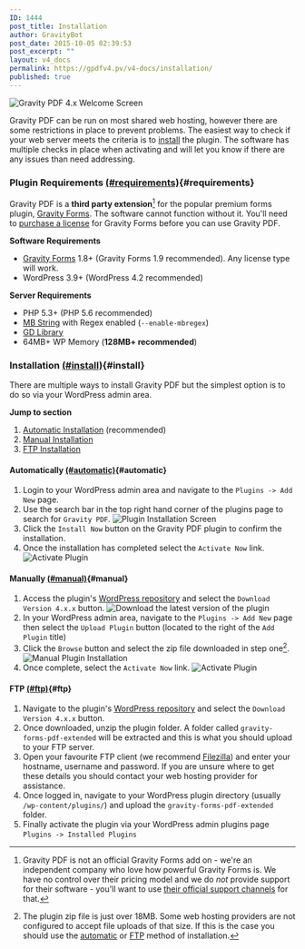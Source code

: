 ```yaml
---
ID: 1444
post_title: Installation
author: GravityBot
post_date: 2015-10-05 02:39:53
post_excerpt: ""
layout: v4_docs
permalink: https://gpdfv4.pv/v4-docs/installation/
published: true
---
```

![Gravity PDF 4.x Welcome Screen](https://gpdfv4.pv/app/uploads/2015/10/welcome-screen.png)

Gravity PDF can be run on most shared web hosting, however there are some restrictions in place to prevent problems. The easiest way to check if your web server meets the criteria is to [install](#install) the plugin. The software has multiple checks in place when activating and will let you know if there are any issues than need addressing. 

### Plugin Requirements [(#requirements)](#requirements){#requirements}
Gravity PDF is a **third party extension**[^1] for the popular premium forms plugin, [Gravity Forms](https://www.e-junkie.com/ecom/gb.php?cl=54585&c=ib&aff=235154). The software cannot function without it. You'll need to [purchase a license](https://www.e-junkie.com/ecom/gb.php?cl=54585&c=ib&aff=235154) for Gravity Forms before you can use Gravity PDF.

**Software Requirements**

* [Gravity Forms](https://www.e-junkie.com/ecom/gb.php?cl=54585&c=ib&aff=235154) 1.8+ (Gravity Forms 1.9 recommended). Any license type will work.
* WordPress 3.9+ (WordPress 4.2 recommended)

**Server Requirements**

* PHP 5.3+ (PHP 5.6 recommended)
* [MB String](http://www.php.net/manual/en/mbstring.installation.php) with Regex enabled (`--enable-mbregex`)
* [GD Library](http://www.php.net/manual/en/image.installation.php)
* 64MB+ WP Memory (**128MB+ recommended**)

### Installation [(#install)](#install){#install}
There are multiple ways to install Gravity PDF but the simplest option is to do so via your WordPress admin area.

**Jump to section**

1. [Automatic Installation](#automatic) (recommended)
1. [Manual Installation](#manual)
1. [FTP Installation](#ftp)

#### Automatically [(#automatic)](#automatic){#automatic}

1. Login to your WordPress admin area and navigate to the `Plugins -> Add New` page.
1. Use the search bar in the top right hand corner of the plugins page to search for `Gravity PDF`.
   ![Plugin Installation Screen](https://gpdfv4.pv/app/uploads/2015/10/automatic-install.png)
1. Click the `Install Now` button on the Gravity PDF plugin to confirm the installation. 
1. Once the installation has completed select the `Activate Now` link. 
   ![Activate Plugin](https://gpdfv4.pv/app/uploads/2015/10/activate-gravity-pdf.png)

#### Manually [(#manual)](#manual){#manual}
1. Access the plugin's [WordPress repository](https://wordpress.org/plugins/gravity-forms-pdf-extended/) and select the `Download Version 4.x.x` button.
   ![Download the latest version of the plugin](https://gpdfv4.pv/app/uploads/2015/10/download-plugin.png)
1. In your WordPress admin area, navigate to the `Plugins -> Add New` page then select the `Upload Plugin` button (located to the right of the `Add Plugin` title)
1. Click the `Browse` button and select the zip file downloaded in step one[^2].
   ![Manual Plugin Installation](https://gpdfv4.pv/app/uploads/2015/10/https://gpdfv4.pv/app/uploads/2015/10/manual-plugin-installation.png)
1. Once complete, select the `Activate Now` link.
![Activate Plugin](https://gpdfv4.pv/app/uploads/2015/10/activate-gravity-pdf.png)

#### FTP [(#ftp)](#ftp){#ftp}

1. Navigate to the plugin's [WordPress repository](https://wordpress.org/plugins/gravity-forms-pdf-extended/) and select the `Download Version 4.x.x` button.
1. Once downloaded, unzip the plugin folder. A folder called `gravity-forms-pdf-extended` will be extracted and this is what you should upload to your FTP server.
1. Open your favourite FTP client (we recommend [Filezilla](https://filezilla-project.org/)) and enter your hostname, username and password. If you are unsure where to get these details you should contact your web hosting provider for assistance.
1. Once logged in, navigate to your WordPress plugin directory (usually `/wp-content/plugins/`) and upload the `gravity-forms-pdf-extended` folder. 
1. Finally activate the plugin via your WordPress admin plugins page `Plugins -> Installed Plugins`


[^1]: Gravity PDF is not an official Gravity Forms add on - we're an independent company who love how powerful Gravity Forms is. We have no control over their pricing model and we do *not* provide support for their software - you'll want to use [their official support channels](https://www.gravityhelp.com/support/) for that. 

[^2]: The plugin zip file is just over 18MB. Some web hosting providers are not configured to accept file uploads of that size. If this is the case you should use the [automatic](#automatic) or [FTP](#ftp) method of installation.
